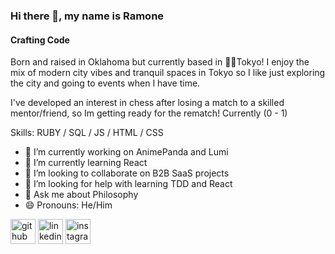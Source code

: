 ### Hi there 👋, my name is Ramone
#### Crafting Code

Born and raised in Oklahoma but currently based in 📍🗼Tokyo! I enjoy the mix of modern city vibes and tranquil spaces in Tokyo so I like just exploring the city and going to events when I have time.

I've developed an interest in chess after losing a match to a skilled mentor/friend, so Im getting ready for the rematch! Currently (0 - 1)

Skills: RUBY / SQL / JS / HTML / CSS

- 🔭 I’m currently working on AnimePanda and Lumi 
- 🌱 I’m currently learning React 
- 👯 I’m looking to collaborate on B2B SaaS projects 
- 🤔 I’m looking for help with learning TDD and React 
- 💬 Ask me about Philosophy 
- 😄 Pronouns: He/Him 


[<img src='https://cdn.jsdelivr.net/npm/simple-icons@3.0.1/icons/github.svg' alt='github' height='40'>](https://github.com/RamoneRobertson)  [<img src='https://cdn.jsdelivr.net/npm/simple-icons@3.0.1/icons/linkedin.svg' alt='linkedin' height='40'>](https://www.linkedin.com/in/https://www.linkedin.com/in/ramone-robertson//)  [<img src='https://cdn.jsdelivr.net/npm/simple-icons@3.0.1/icons/instagram.svg' alt='instagram' height='40'>](https://www.instagram.com/https://www.instagram.com/ramone.qr//)  

